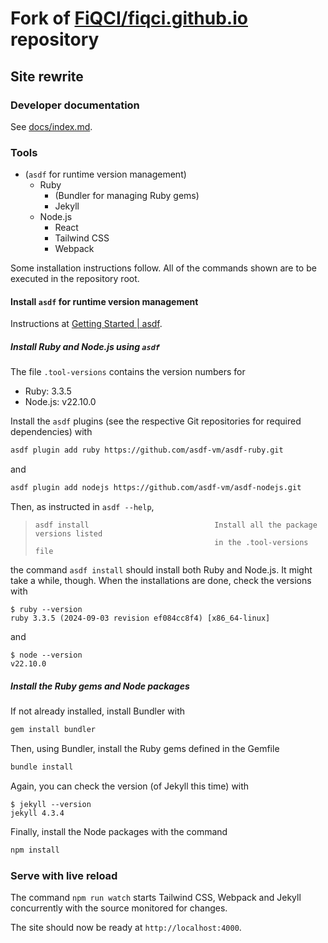 # Fork of [FiQCI/fiqci.github.io](https://github.com/FiQCI/fiqci.github.io) repository

## Site rewrite

### Developer documentation

See [docs/index.md](docs/index.md).


### Tools

- (`asdf` for runtime version management)
  - Ruby
    - (Bundler for managing Ruby gems)
    - Jekyll
  - Node.js
    - React
    - Tailwind CSS
    - Webpack

Some installation instructions follow. All of the commands shown are to be executed in the repository root.


#### Install `asdf` for runtime version management

Instructions at [Getting Started | asdf](https://asdf-vm.com/guide/getting-started.html).


##### Install Ruby and Node.js using `asdf`

The file `.tool-versions` contains the version numbers for
  - Ruby: 3.3.5
  - Node.js: v22.10.0
  
Install the `asdf` plugins (see the respective Git repositories for required dependencies) with

```bash
asdf plugin add ruby https://github.com/asdf-vm/asdf-ruby.git
```

and

```bash
asdf plugin add nodejs https://github.com/asdf-vm/asdf-nodejs.git
```

Then, as instructed in `asdf --help`,

> ```text
> asdf install                            Install all the package versions listed
>                                         in the .tool-versions file
> ```

the command `asdf install` should install both Ruby and Node.js. It might take a while, though. When the installations are done, check the versions with

```console
$ ruby --version
ruby 3.3.5 (2024-09-03 revision ef084cc8f4) [x86_64-linux]
```

and

```console
$ node --version
v22.10.0
```


##### Install the Ruby gems and Node packages

If not already installed, install Bundler with

```bash
gem install bundler
```

Then, using Bundler, install the Ruby gems defined in the Gemfile

```bash
bundle install
```

Again, you can check the version (of Jekyll this time) with

```console
$ jekyll --version 
jekyll 4.3.4
```

Finally, install the Node packages with the command

```bash
npm install
```


### Serve with live reload

The command `npm run watch` starts Tailwind CSS, Webpack and Jekyll concurrently with the source monitored for changes.

The site should now be ready at `http://localhost:4000`.
